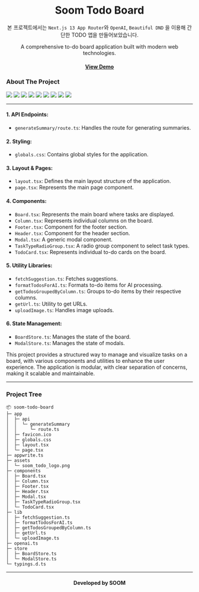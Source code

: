 <div align='center'> 
  <h1> Soom Todo Board </h1>

본 프로젝트에서는 `Next.js 13 App Router`와 `OpenAI`, `Beautiful DND` 을 이용해 간단한 TODO 앱을 만들어보았습니다.

  <p>
    A comprehensive to-do board application built with modern web technologies.
  </p>
</div>

<h4 align="center">
  <a href="https://todo.soom.today">View Demo</a>
</h4>

### About The Project

<p>
  <img src="https://img.shields.io/badge/Next.js-000000?style=flat-square&logo=Next%2Ejs&logoColor=white"/>
  <img src="https://img.shields.io/badge/OpenAI-412991?style=flat-square&logo=openai&logoColor=white"/>
  <img src="https://img.shields.io/badge/Zustand-4D2B1A?style=flat-square&logo=Ameba&logoColor=white"/>
  <img src="https://img.shields.io/badge/Appwrite-F02E65?style=flat-square&logo=appwrite&logoColor=white"/>
  <img src="https://img.shields.io/badge/Beautiful DND-0052CC?style=flat-square&logo=trello&logoColor=white"/>
  <img src="https://img.shields.io/badge/Headless UI-66E3FF?style=flat-square&logo=headlessui&logoColor=white"/>
  <img src="https://img.shields.io/badge/Tailwind CSS-06B6D4?style=flat-square&logo=tailwindcss&logoColor=white"/>
  <img src="https://img.shields.io/badge/TypeScript-3178C6?style=flat-square&logo=typescript&logoColor=white"/>
  <img src="https://img.shields.io/badge/Yarn Berry-2C8EBB?style=flat-square&logo=yarn&logoColor=white"/>
</p>

---

#### 1. API Endpoints:

- `generateSummary/route.ts`: Handles the route for generating summaries.

#### 2. Styling:

- `globals.css`: Contains global styles for the application.

#### 3. Layout & Pages:

- `layout.tsx`: Defines the main layout structure of the application.
- `page.tsx`: Represents the main page component.

#### 4. Components:

- `Board.tsx`: Represents the main board where tasks are displayed.
- `Column.tsx`: Represents individual columns on the board.
- `Footer.tsx`: Component for the footer section.
- `Header.tsx`: Component for the header section.
- `Modal.tsx`: A generic modal component.
- `TaskTypeRadioGroup.tsx`: A radio group component to select task types.
- `TodoCard.tsx`: Represents individual to-do cards on the board.

#### 5. Utility Libraries:

- `fetchSuggestion.ts`: Fetches suggestions.
- `formatTodosForAI.ts`: Formats to-do items for AI processing.
- `getTodosGroupedByColumn.ts`: Groups to-do items by their respective columns.
- `getUrl.ts`: Utility to get URLs.
- `uploadImage.ts`: Handles image uploads.

#### 6. State Management:

- `BoardStore.ts`: Manages the state of the board.
- `ModalStore.ts`: Manages the state of modals.

This project provides a structured way to manage and visualize tasks on a board, with various components and utilities to enhance the user experience. The application is modular, with clear separation of concerns, making it scalable and maintainable.

---

### Project Tree

```
📦 soom-todo-board
├─ app
│  ├─ api
│  │  └─ generateSummary
│  │     └─ route.ts
│  ├─ favicon.ico
│  ├─ globals.css
│  ├─ layout.tsx
│  └─ page.tsx
├─ appwrite.ts
├─ assets
│  └─ soom_todo_logo.png
├─ components
│  ├─ Board.tsx
│  ├─ Column.tsx
│  ├─ Footer.tsx
│  ├─ Header.tsx
│  ├─ Modal.tsx
│  ├─ TaskTypeRadioGroup.tsx
│  └─ TodoCard.tsx
├─ lib
│  ├─ fetchSuggestion.ts
│  ├─ formatTodosForAI.ts
│  ├─ getTodosGroupedByColumn.ts
│  ├─ getUrl.ts
│  └─ uploadImage.ts
├─ openai.ts
├─ store
│  ├─ BoardStore.ts
│  └─ ModalStore.ts
└─ typings.d.ts
```

---

<h4 align="center">
  Developed by SOOM
</h4>
